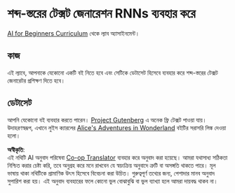 <!--
CO_OP_TRANSLATOR_METADATA:
{
  "original_hash": "439e12796197a90e7623d4c9c057b9c2",
  "translation_date": "2025-08-26T08:22:58+00:00",
  "source_file": "lessons/5-NLP/17-GenerativeNetworks/lab/README.md",
  "language_code": "bn"
}
-->
# শব্দ-স্তরের টেক্সট জেনারেশন RNNs ব্যবহার করে

[AI for Beginners Curriculum](https://github.com/microsoft/ai-for-beginners) থেকে ল্যাব অ্যাসাইনমেন্ট।

## কাজ

এই ল্যাবে, আপনাকে যেকোনো একটি বই নিতে হবে এবং সেটিকে ডেটাসেট হিসেবে ব্যবহার করে শব্দ-স্তরের টেক্সট জেনারেটর প্রশিক্ষণ দিতে হবে।

## ডেটাসেট

আপনি যেকোনো বই ব্যবহার করতে পারেন। [Project Gutenberg](https://www.gutenberg.org/) এ অনেক ফ্রি টেক্সট পাওয়া যায়। উদাহরণস্বরূপ, এখানে লুইস ক্যারলের [Alice's Adventures in Wonderland](https://www.gutenberg.org/files/11/11-0.txt) বইটির সরাসরি লিঙ্ক দেওয়া হলো।

**অস্বীকৃতি**:  
এই নথিটি AI অনুবাদ পরিষেবা [Co-op Translator](https://github.com/Azure/co-op-translator) ব্যবহার করে অনুবাদ করা হয়েছে। আমরা যথাসাধ্য সঠিকতা নিশ্চিত করার চেষ্টা করি, তবে অনুগ্রহ করে মনে রাখবেন যে স্বয়ংক্রিয় অনুবাদে ত্রুটি বা অসঙ্গতি থাকতে পারে। মূল ভাষায় থাকা নথিটিকে প্রামাণিক উৎস হিসেবে বিবেচনা করা উচিত। গুরুত্বপূর্ণ তথ্যের জন্য, পেশাদার মানব অনুবাদ সুপারিশ করা হয়। এই অনুবাদ ব্যবহারের ফলে কোনো ভুল বোঝাবুঝি বা ভুল ব্যাখ্যা হলে আমরা দায়বদ্ধ থাকব না।